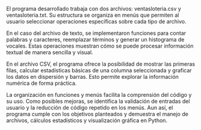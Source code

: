El programa desarrollado trabaja con dos archivos: ventasloteria.csv y ventasloteria.txt. 
Su estructura se organiza en menús que permiten al usuario seleccionar operaciones específicas 
sobre cada tipo de archivo.

En el caso del archivo de texto, se implementaron funciones para contar palabras y caracteres, 
reemplazar términos y generar un histograma de vocales. Estas operaciones muestran cómo se puede 
procesar información textual de manera sencilla y visual.

En el archivo CSV, el programa ofrece la posibilidad de mostrar las primeras filas, calcular 
estadísticas básicas de una columna seleccionada y graficar los datos en dispersión y barras. 
Esto permite explorar la información numérica de forma práctica.

La organización en funciones y menús facilita la comprensión del código y su uso. 
Como posibles mejoras, se identifica la validación de entradas del usuario y la reducción 
de código repetido en los menús. Aun así, el programa cumple con los objetivos planteados 
y demuestra el manejo de archivos, cálculos estadísticos y visualización gráfica en Python.
